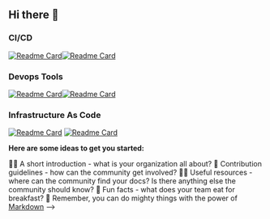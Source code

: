 ## Hi there 👋



### CI/CD

[![Readme Card](https://github-readme-stats.vercel.app/api/pin/?username=curtisdingdong&repo=Github-Actions&show_icons=true&theme=dracula&description_lines_count=3)](https://github.com/curtisdingdong/Github-Actions)[![Readme Card](https://github-readme-stats.vercel.app/api/pin/?username=curtisdingdong&repo=argo-cd&theme=dracula&description_lines_count=3)](https://github.com/curtisdingdong/argo-cd)

### Devops Tools
[![Readme Card](https://github-readme-stats.vercel.app/api/pin/?username=curtisdingdong&repo=bash&show_icons=true&theme=dracula&description_lines_count=3)](https://github.com/curtisdingdong/bash)[![Readme Card](https://github-readme-stats.vercel.app/api/pin/?username=curtisdingdong&repo=git&theme=dracula&description_lines_count=3)](https://github.com/curtisdingdong/git)

### Infrastructure As Code
[![Readme Card](https://github-readme-stats.vercel.app/api/pin/?username=curtisdingdong&repo=terraform&theme=dracula&description_lines_count=3)](https://github.com/curtisdingdong/terraform)
[![Readme Card](https://github-readme-stats.vercel.app/api/pin/?username=curtisdingdong&repo=pulumi&theme=dracula&description_lines_count=3)](https://github.com/curtisdingdong/pulumi)


**Here are some ideas to get you started:**

🙋‍♀️ A short introduction - what is your organization all about?
🌈 Contribution guidelines - how can the community get involved?
👩‍💻 Useful resources - where can the community find your docs? Is there anything else the community should know?
🍿 Fun facts - what does your team eat for breakfast?
🧙 Remember, you can do mighty things with the power of [Markdown](https://docs.github.com/github/writing-on-github/getting-started-with-writing-and-formatting-on-github/basic-writing-and-formatting-syntax)
-->
